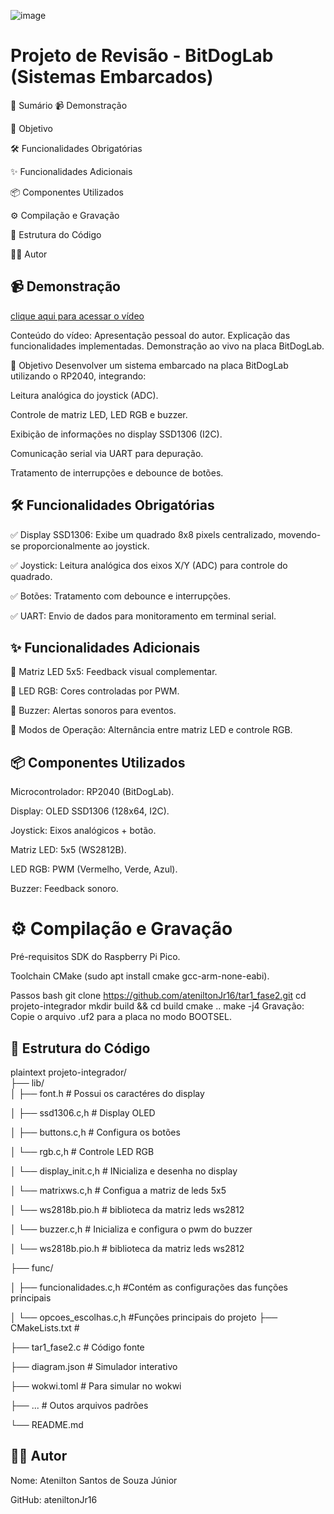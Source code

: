 ![image](https://github.com/user-attachments/assets/f2a5c9b8-6208-4723-8f46-1d74be421827)
# Projeto de Revisão - BitDogLab (Sistemas Embarcados)

📌 Sumário
📹 Demonstração

🎯 Objetivo

🛠️ Funcionalidades Obrigatórias

✨ Funcionalidades Adicionais

📦 Componentes Utilizados

⚙️ Compilação e Gravação

📂 Estrutura do Código

👨‍💻 Autor


## 📹 Demonstração

[clique aqui para acessar o vídeo](link#)

Conteúdo do vídeo:
Apresentação pessoal do autor.
Explicação das funcionalidades implementadas.
Demonstração ao vivo na placa BitDogLab.

🎯 Objetivo
Desenvolver um sistema embarcado na placa BitDogLab utilizando o RP2040, integrando:

Leitura analógica do joystick (ADC).

Controle de matriz LED, LED RGB e buzzer.

Exibição de informações no display SSD1306 (I2C).

Comunicação serial via UART para depuração.

Tratamento de interrupções e debounce de botões.

## 🛠️ Funcionalidades Obrigatórias
✅ Display SSD1306: Exibe um quadrado 8x8 pixels centralizado, movendo-se proporcionalmente ao joystick.

✅ Joystick: Leitura analógica dos eixos X/Y (ADC) para controle do quadrado.

✅ Botões: Tratamento com debounce e interrupções.

✅ UART: Envio de dados para monitoramento em terminal serial.

## ✨ Funcionalidades Adicionais
🔹 Matriz LED 5x5: Feedback visual complementar.

🔹 LED RGB: Cores controladas por PWM.

🔹 Buzzer: Alertas sonoros para eventos.

🔹 Modos de Operação: Alternância entre matriz LED e controle RGB.

## 📦 Componentes Utilizados
Microcontrolador: RP2040 (BitDogLab).

Display: OLED SSD1306 (128x64, I2C).

Joystick: Eixos analógicos + botão.

Matriz LED: 5x5 (WS2812B).

LED RGB: PWM (Vermelho, Verde, Azul).

Buzzer: Feedback sonoro.

# ⚙️ Compilação e Gravação
Pré-requisitos
SDK do Raspberry Pi Pico.

Toolchain CMake (sudo apt install cmake gcc-arm-none-eabi).

Passos
bash
git clone https://github.com/ateniltonJr16/tar1_fase2.git
cd projeto-integrador
mkdir build && cd build
cmake ..
make -j4
Gravação: Copie o arquivo .uf2 para a placa no modo BOOTSEL.

## 📂 Estrutura do Código
plaintext
projeto-integrador/  
├── lib/  
│   ├── font.h           # Possui os caractéres do display 

│   ├── ssd1306.c,h      # Display OLED 

│   ├── buttons.c,h      # Configura os botões

│   └── rgb.c,h          # Controle LED RGB

│   └── display_init.c,h # INicializa e desenha no display 

│   └── matrixws.c,h     # Configua a matriz de leds 5x5

│   └── ws2818b.pio.h    # biblioteca da matriz leds ws2812

│   └── buzzer.c,h       # Inicializa e configura o pwm do buzzer

│   └── ws2818b.pio.h    # biblioteca da matriz leds ws2812  

├── func/  

│   ├── funcionalidades.c,h #Contém as configurações das funções principais

│   └── opcoes_escolhas.c,h #Funções principais do projeto 
├── CMakeLists.txt # 

├── tar1_fase2.c   # Código fonte

├── diagram.json   # Simulador interativo

├── wokwi.toml     # Para simular no wokwi

├── ...            # Outos arquivos padrões

└── README.md  

## 👨‍💻 Autor
Nome: Atenilton Santos de Souza Júnior

GitHub: ateniltonJr16

